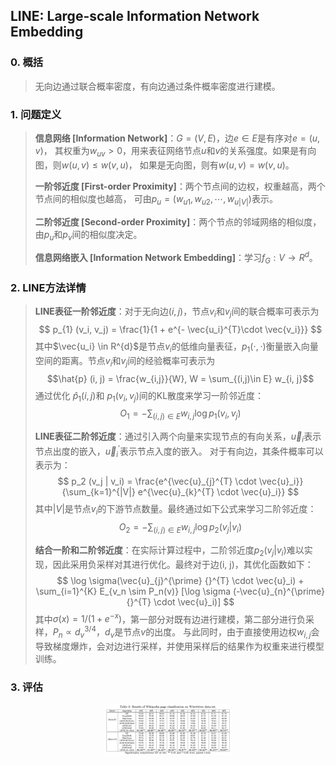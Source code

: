 ## LINE: Large-scale Information Network Embedding


### 0. 概括

> 无向边通过联合概率密度，有向边通过条件概率密度进行建模。


### 1. 问题定义

> **信息网络 [Information Network]**：$G=(V, E)$，边$e\in E$是有序对$e=(u, v)$，
> 其权重为$w_{uv} > 0$，用来表征网络节点$u$和$v$的关系强度。如果是有向图，则$w(u, v) \leq w(v, u)$，
> 如果是无向图，则有$w(u, v) = w(v, u)$。
>
> **一阶邻近度 [First-order Proximity]**：两个节点间的边权，权重越高，两个节点间的相似度也越高，
> 可由$p_u=(w_{u1}, w_{u2}, \cdots, w_{u|V|})$表示。
> 
> **二阶邻近度 [Second-order Proximity]**：两个节点的邻域网络的相似度，由$p_u$和$p_v$间的相似度决定。
> 
> **信息网络嵌入 [Information Network Embedding]**：学习$f_G: V \rightarrow R^{d}$。


### 2. LINE方法详情

> **LINE表征一阶邻近度**：对于无向边$(i, j)$，节点$v_i$和$v_j$间的联合概率可表示为
> $$ p_{1} (v_i, v_j) = \frac{1}{1 + e^{- \vec{u_i}^{T}\cdot \vec{v_i}}} $$
> 其中$\vec{u_i} \in R^{d}$是节点$v_i$的低维向量表征，$p_1 (\cdot, \cdot)$衡量嵌入向量空间的距离。节点$v_i$和$v_j$间的经验概率可表示为 
> $$\hat{p} (i, j) = \frac{w_{i,j}}{W}, W = \sum_{(i,j)\in E} w_{i, j}$$
> 通过优化 $\hat{p} _1 (i, j)$和 $p_{1} (v_i, v_j)$间的KL散度来学习一阶邻近度：
> $$ O_1 = - \sum_{(i, j)\in E} w_{i, j} \log p_1 (v_i, v_j) $$
> 
> **LINE表征二阶邻近度**：通过引入两个向量来实现节点的有向关系，$\vec{u}_i$表示节点出度的嵌入，$\vec{u}_i^{\prime}$表示节点入度的嵌入。
> 对于有向边，其条件概率可以表示为： 
> $$ p_2 (v_j | v_i) = \frac{e^{\vec{u}_{j}^{T} \cdot \vec{u}_i}}{\sum_{k=1}^{|V|} e^{\vec{u}_{k}^{T} \cdot \vec{u}_i}} $$
> 其中$|V|$是节点$v_i$的下游节点数量。最终通过如下公式来学习二阶邻近度：
> $$ O_2 = - \sum_{(i, j)\in E} w_{i, j} \log p_2 (v_j | v_i) $$
> 
> **结合一阶和二阶邻近度**：在实际计算过程中，二阶邻近度$p_2 (v_j | v_i)$难以实现，因此采用负采样对其进行优化。最终对于边(i, j)，其优化函数如下：
> $$ \log \sigma(\vec{u}_{j}^{\prime} {}^{T} \cdot \vec{u}_i)  + \sum_{i=1}^{K} E_{v_n \sim P_n(v)} [\log \sigma (-\vec{u}_{n}^{\prime} {}^{T} \cdot \vec{u}_i)] $$
> 其中$\sigma(x) = 1 / (1+e^{-x})$，第一部分对既有边进行建模，第二部分进行负采样，$P_n \propto d_{v}^{3/4}$，$d_v$是节点$v$的出度。
> 与此同时，由于直接使用边权$w_{i,j}$会导致梯度爆炸，会对边进行采样，并使用采样后的结果作为权重来进行模型训练。


### 3. 评估

<div align="center">
<img src=./Figure/LINEval.png width=40% />
</div>
